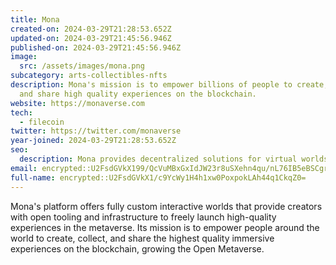 ```yaml
---
title: Mona
created-on: 2024-03-29T21:28:53.652Z
updated-on: 2024-03-29T21:45:56.946Z
published-on: 2024-03-29T21:45:56.946Z
image:
  src: /assets/images/mona.png
subcategory: arts-collectibles-nfts
description: Mona's mission is to empower billions of people to create, collect,
  and share high quality experiences on the blockchain.
website: https://monaverse.com
tech:
  - filecoin
twitter: https://twitter.com/monaverse
year-joined: 2024-03-29T21:28:53.652Z
seo:
  description: Mona provides decentralized solutions for virtual worlds and digital assets.
email: encrypted::U2FsdGVkX199/QcVuMBxGxIdJW23r8uSXehn4qu/nL76IB5eBSCgrZTVie4+aeWc
full-name: encrypted::U2FsdGVkX1/c9YcWy1H4h1xw0PoxpokLAh44q1CkqZ0=
---
```


Mona's platform offers fully custom interactive worlds that provide creators with open tooling and infrastructure to freely launch high-quality experiences in the metaverse. Its mission is to empower people around the world to create, collect, and share the highest quality immersive experiences on the blockchain, growing the Open Metaverse.
